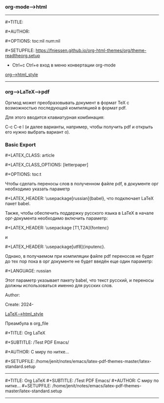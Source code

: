 ### org-mode-->html

<head>
   <style>
         h1 {
			text-align: center; /* горизонтальное выравнивание текста по центру */
            color: #FFFFFF;
			background-color: #3C33FF;
			margin-top: 0px;
			margin-bottom: 1px;
            border: 1px solid red;
          }

                 h2 {
			text-align: center; /* горизонтальное выравнивание текста по центру */
            color: #FFFFFF;
			background-color: #3C33FF;
			margin-top: 0px;
			margin-bottom: 1px;
            border: 1px solid red;
          }

   </style>
</head>

---

#+TITLE:

#+AUTHOR:

#+OPTIONS: toc:nil num:nil

#+SETUPFILE: https://fniessen.github.io/org-html-themes/org/theme-readtheorg.setup

- Ctrl+c Ctrl+e  вход в меню конвертации org-mode

[org-->html_style](https://www.youtube.com/watch?v=8Gw4Y2EpcOY&list=PLSxeivFT4JIrx6rwQB8VpSs3YeyTFuSwk&index=3)

---

### org-->LaTeX-->pdf

Оргмод может преобразовывать документ в формат TeX с возможностью последующей компиляцией в формат pdf.

Для этого вводится клавиатурная комбинация:

C-c C-e l (и далее варианты, например, чтобы получить pdf и открыть его нужно выбрать вариант o).

### Basic Export

#+LATEX_CLASS: article

#+LATEX_CLASS_OPTIONS: [letterpaper]

#+OPTIONS: toc:t

Чтобы сделать переносы слов в полученном файле pdf, в документе орг необходимо указать параметр

#+LATEX_HEADER: \usepackage[russian]{babel}, что подключает LaTeX пакет babel.

Также, чтобы обеспечить поддержку русского языка в LaTeX в начале орг-документа необходимо включить параметр:

#+LATEX_HEADER: \usepackage [T1,T2A]{fontenc}

и

#+LATEX_HEADER: \usepackage[utf8]{inputenc}.

Однако, в получаемом при компиляции файле pdf переносов не будет до тех пор пока в орг документе не будет введён еще один параметр:

#+LANGUAGE: russian

Этот параметр указывает пакету babel, что текст русский, и переносы должны использоваться именно для русских слов.

Author:

Create: 2024-


[LaTeX-->html_style](https://www.youtube.com/watch?v=0qHloGTT8XE&list=PLSxeivFT4JIrx6rwQB8VpSs3YeyTFuSwk&index=2)

Преамбула в org_file

#+TITLE: Org LaTeX

#+SUBTITLE: /Test PDF Emacs/

#+AUTHOR: С миру по нитке...

#+SETUPFILE: /home/jenit/notes/emacs/latex-pdf-themes-master/latex-standard.setup

---

#+TITLE: Org LaTeX
#+SUBTITLE: /Test PDF Emacs/
#+AUTHOR: С миру по нитке...
#+SETUPFILE: /home/jenit/notes/emacs/latex-pdf-themes-master/latex-standard.setup

---
